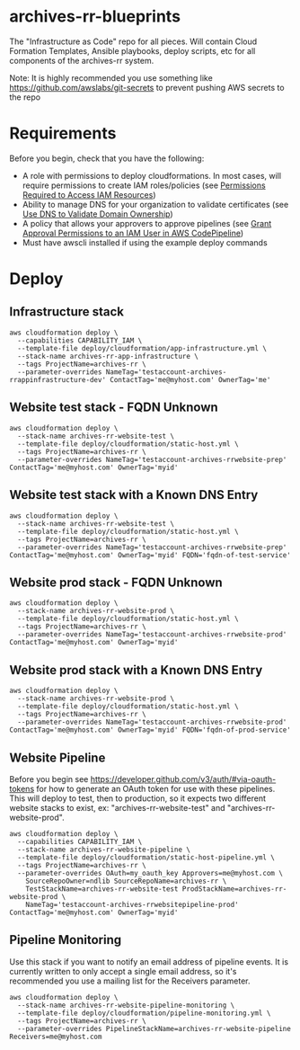 # archives-rr-blueprints
The "Infrastructure as Code" repo for all pieces. Will contain Cloud Formation Templates, Ansible playbooks, deploy scripts, etc for all components of the archives-rr system.

Note: It is highly recommended you use something like https://github.com/awslabs/git-secrets to prevent pushing AWS secrets to the repo

# Requirements
Before you begin, check that you have the following:
  - A role with permissions to deploy cloudformations. In most cases, will require permissions to create IAM roles/policies (see [Permissions Required to Access IAM Resources](https://docs.aws.amazon.com/IAM/latest/UserGuide/access_permissions-required.html))
  - Ability to manage DNS for your organization to validate certificates (see [Use DNS to Validate Domain Ownership](https://docs.aws.amazon.com/acm/latest/userguide/gs-acm-validate-dns.html))
  - A policy that allows your approvers to approve pipelines (see [Grant Approval Permissions to an IAM User in AWS CodePipeline](https://docs.aws.amazon.com/codepipeline/latest/userguide/approvals-iam-permissions.html))
  - Must have awscli installed if using the example deploy commands

# Deploy
## Infrastructure stack
```console
aws cloudformation deploy \
  --capabilities CAPABILITY_IAM \
  --template-file deploy/cloudformation/app-infrastructure.yml \
  --stack-name archives-rr-app-infrastructure \
  --tags ProjectName=archives-rr \
  --parameter-overrides NameTag='testaccount-archives-rrappinfrastructure-dev' ContactTag='me@myhost.com' OwnerTag='me'
```
## Website test stack - FQDN Unknown
```console
aws cloudformation deploy \
  --stack-name archives-rr-website-test \
  --template-file deploy/cloudformation/static-host.yml \
  --tags ProjectName=archives-rr \
  --parameter-overrides NameTag='testaccount-archives-rrwebsite-prep' ContactTag='me@myhost.com' OwnerTag='myid'
```
## Website test stack with a Known DNS Entry
```console
aws cloudformation deploy \
  --stack-name archives-rr-website-test \
  --template-file deploy/cloudformation/static-host.yml \
  --tags ProjectName=archives-rr \
  --parameter-overrides NameTag='testaccount-archives-rrwebsite-prep' ContactTag='me@myhost.com' OwnerTag='myid' FQDN='fqdn-of-test-service'
```  
## Website prod stack - FQDN Unknown
```console
aws cloudformation deploy \
  --stack-name archives-rr-website-prod \
  --template-file deploy/cloudformation/static-host.yml \
  --tags ProjectName=archives-rr \
  --parameter-overrides NameTag='testaccount-archives-rrwebsite-prod' ContactTag='me@myhost.com' OwnerTag='myid'
```
## Website prod stack with a Known DNS Entry
```console
aws cloudformation deploy \
  --stack-name archives-rr-website-prod \
  --template-file deploy/cloudformation/static-host.yml \
  --tags ProjectName=archives-rr \
  --parameter-overrides NameTag='testaccount-archives-rrwebsite-prod' ContactTag='me@myhost.com' OwnerTag='myid' FQDN='fqdn-of-prod-service'
```
## Website Pipeline
Before you begin see https://developer.github.com/v3/auth/#via-oauth-tokens for how to generate an OAuth token for use with these pipelines. This will deploy to test, then to production, so it expects two different website stacks to exist, ex: "archives-rr-website-test" and "archives-rr-website-prod".

```console
aws cloudformation deploy \
  --capabilities CAPABILITY_IAM \
  --stack-name archives-rr-website-pipeline \
  --template-file deploy/cloudformation/static-host-pipeline.yml \
  --tags ProjectName=archives-rr \
  --parameter-overrides OAuth=my_oauth_key Approvers=me@myhost.com \
    SourceRepoOwner=ndlib SourceRepoName=archives-rr \
    TestStackName=archives-rr-website-test ProdStackName=archives-rr-website-prod \
    NameTag='testaccount-archives-rrwebsitepipeline-prod' ContactTag='me@myhost.com' OwnerTag='myid'
```

## Pipeline Monitoring
Use this stack if you want to notify an email address of pipeline events. It is currently written to only accept a single email address, so it's recommended you use a mailing list for the Receivers parameter.

```console
aws cloudformation deploy \
  --stack-name archives-rr-website-pipeline-monitoring \
  --template-file deploy/cloudformation/pipeline-monitoring.yml \
  --tags ProjectName=archives-rr \
  --parameter-overrides PipelineStackName=archives-rr-website-pipeline Receivers=me@myhost.com
```
